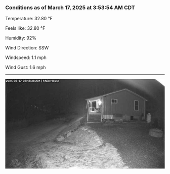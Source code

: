 ### Conditions as of March 17, 2025 at 3:53:54 AM CDT 

Temperature: 32.80 &deg;F

Feels like: 32.80 &deg;F

Humidity: 92%

Wind Direction: SSW

Windspeed: 1.1 mph

Wind Gust: 1.6 mph

---

<img src="./images/latest.jpeg"/>

